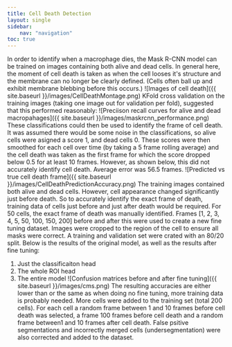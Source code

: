 ```yaml
---
title: Cell Death Detection
layout: single 
sidebar: 
    nav: "navigation"
toc: true
---
```


In order to identify when a macrophage dies, the Mask R-CNN model can be trained on images containing both alive and dead cells. In general here, the moment of cell death is taken as when the cell looses it's structure and the membrane can no longer be clearly defined. (Cells often ball up and exhibit membrane blebbing before this occurs.)
![Images of cell death]({{ site.baseurl }}/images/CellDeathMontage.png)
KFold cross validation on the training images (taking one image out for validation per fold), suggested that this performed reasonably:
![Preciison recall curves for alive and dead macropahages]({{ site.baseurl }}/images/maskrcnn_performance.png)
These classifications could then be used to identify the frame of cell death. It was assumed there would be some noise in the classifications, so alive cells were asigned a score 1, and dead cells 0. These scores were then smoothed for each cell over time (by taking a 5 frame rolling average) and the cell death was taken as the first frame for which the score dropped below 0.5 for at least 10 frames. However, as shown below, this did not accurately identify cell death. Average error was 56.5 frames.
![Predicted vs true cell death frame]({{ site.baseurl }}/images/CellDeathPredictionAccuracy.png)
The training images contained both alive and dead cells. However, cell appearance changed significantly just before death. So to accurately identify the exact frame of death, training data of cells just before and just after death would be required. 
For 50 cells, the exact frame of death was manually identified. Frames [1, 2, 3, 4, 5, 50, 100, 150, 200] before and after this were used to create a new fine tuning dataset. Images were cropped to the region of the cell to ensure all masks were correct. A training and validation set were crated with an 80/20 split. Below is the results of the original model, as well as the results after fine tuning:
1. Just the classificaiton head
2. The whole ROI head
3. The entire model
![Confusion matrices before and after fine tuning]({{ site.baseurl }}/images/cms.png)
The resulting accuracies are either lower than or the same as when doing no fine tuning, more training data is probably needed.
More cells were added to the training set (total 200 cells). For each cell a random frame between 1 and 10 frames before cell death was selected, a frame 100 frames before cell death and a random frame between1 and 10 frames after cell death. False psitive segmentations and incorrectly merged cells (undersegmentation) were also corrected and added to the dataset.